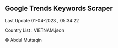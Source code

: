 

## Google Trends Keywords Scraper 
 
Last Update 01-04-2023 , 05:34:22

Country List :
VIETNAM.json



© Abdul Muttaqin 
